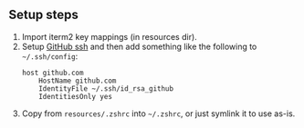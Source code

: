## Setup steps
1. Import iterm2 key mappings (in resources dir).
1. Setup [GitHub ssh] and then add something like the following to `~/.ssh/config`:
   ```
   host github.com
       HostName github.com
       IdentityFile ~/.ssh/id_rsa_github
       IdentitiesOnly yes
   ```
1. Copy from `resources/.zshrc` into `~/.zshrc`, or just symlink it to use as-is.

[GitHub ssh]: https://docs.github.com/en/github/authenticating-to-github/connecting-to-github-with-ssh
